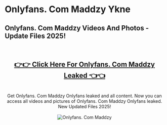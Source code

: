 # Onlyfans. Com Maddzy Ykne

<h2>Onlyfans. Com Maddzy Videos And Photos - Update Files 2025!</h2>
<br>
<div align="center">
<h2><a href="https://213.232.235.80/live/video.php?q=onlyfans.-com/maddzy" rel="nofollow">👉👉 Click Here For Onlyfans. Com Maddzy Leaked 👈👈</a></h2>

<br>
Get Onlyfans. Com Maddzy Onlyfans leaked and all content. Now you can access all videos and pictures of Onlyfans. Com Maddzy Onlyfans leaked. New Updated Files 2025!
<br>
<br>
<a href="https://213.232.235.80/live/video.php?q=onlyfans.-com/maddzy" rel="nofollow" data-target="animated-image.originalLink"><img src="https://i.imgur.com/dJHk4Zq.gif" alt="Onlyfans. Com Maddzy" style="max-width: 100%; display: inline-block;" data-target="animated-image.originalImage"></a>
</div>
<br>